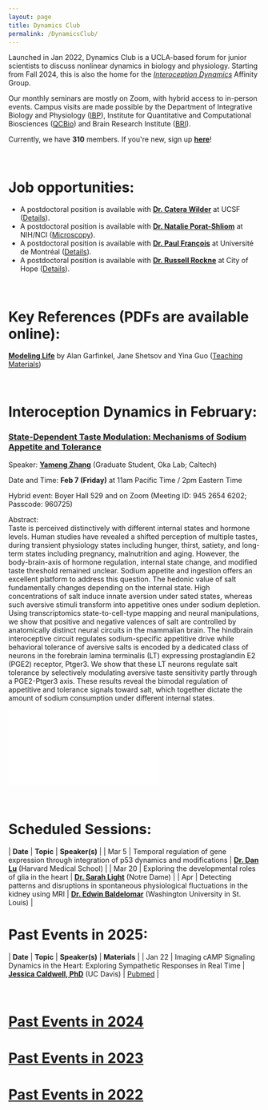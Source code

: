 ```yaml
---
layout: page
title: Dynamics Club
permalink: /DynamicsClub/
---
```


Launched in Jan 2022, Dynamics Club is a UCLA-based forum for junior scientists to discuss nonlinear dynamics in biology and physiology. Starting from Fall 2024, this is also the home for the [*Interoception Dynamics*](https://bri.ucla.edu/affinity-groups/#1725383881651-5acf33f9-a12c) Affinity Group. 

Our monthly seminars are mostly on Zoom, with hybrid access to in-person events. Campus visits are made possible by the Department of Integrative Biology and Physiology ([IBP](https://www.ibp.ucla.edu)), Institute for Quantitative and Computational Biosciences ([QCBio](https://qcb.ucla.edu)) and Brain Research Institute ([BRI](https://bri.ucla.edu)).

Currently, we have **310** members. If you're new, sign up [**here**](http://eepurl.com/hSqQLD)! 

&nbsp;
&nbsp;

# Job opportunities:
- A postdoctoral position is available with [**Dr. Catera Wilder**](https://pharm.ucsf.edu/wilder) at UCSF ([Details](https://opportunities.ucsf.edu/content/postdoctoral-scholar-research-position-computational-modeling-dynamic-cell-systems)).
- A postdoctoral position is available with [**Dr. Natalie Porat-Shliom**](https://ccr.cancer.gov/staff-directory/natalie-porat-shliom#biography) at NIH/NCI ([Microscopy](https://ccr.cancer.gov/staff-directory/natalie-porat-shliom#gallery)).
- A postdoctoral position is available with [**Dr. Paul François**](https://www.francoisresearch.org) at Université de Montréal ([Details](https://www.francoisresearch.org/positions)).
- A postdoctoral position is available with [**Dr. Russell Rockne**](https://www.cityofhope.org/russell-rockne) at City of Hope ([Details](https://www.cityofhopejobs.org/job/4051/postdoctoral-fellow-mathematical-oncology-research-us-ca-duarte-10024512-44/)).

&nbsp;
&nbsp;

# Key References (PDFs are available online): 

[**Modeling Life**](https://link.springer.com/book/10.1007/978-3-319-59731-7) by Alan Garfinkel, Jane Shetsov and Yina Guo ([Teaching Materials](https://modelinginbiology.github.io))

&nbsp;
&nbsp;

# Interoception Dynamics in February: 

### [**State-Dependent Taste Modulation: Mechanisms of Sodium Appetite and Tolerance**](https://pubmed.ncbi.nlm.nih.gov/37989313/)

Speaker: [**Yameng Zhang**](https://okalab.caltech.edu/lab-members) (Graduate Student, Oka Lab; Caltech)

Date and Time: **Feb 7 (Friday)** at 11am Pacific Time / 2pm Eastern Time

Hybrid event: Boyer Hall 529 and on Zoom (Meeting ID: 945 2654 6202; Passcode: 960725)	

Abstract:\
Taste is perceived distinctively with different internal states and hormone levels. Human studies have revealed a shifted perception of multiple tastes, during transient physiology states including hunger, thirst, satiety, and long-term states including pregnancy, malnutrition and aging. However, the body-brain-axis of hormone regulation, internal state change, and modified taste threshold remained unclear. Sodium appetite and ingestion offers an excellent platform to address this question. The hedonic value of salt fundamentally changes depending on the internal state. High concentrations of salt induce innate aversion under sated states, whereas such aversive stimuli transform into appetitive ones under sodium depletion. Using transcriptomics state-to-cell-type mapping and neural manipulations, we show that positive and negative valences of salt are controlled by anatomically distinct neural circuits in the mammalian brain. The hindbrain interoceptive circuit regulates sodium-specific appetitive drive while behavioral tolerance of aversive salts is encoded by a dedicated class of neurons in the forebrain lamina terminalis (LT) expressing prostaglandin E2 (PGE2) receptor, Ptger3. We show that these LT neurons regulate salt tolerance by selectively modulating aversive taste sensitivity partly through a PGE2-Ptger3 axis. These results reveal the bimodal regulation of appetitive and tolerance signals toward salt, which together dictate the amount of sodium consumption under different internal states.

![DynamicsClub](/images/DynamicsClub_Feb2025.pdf)

&nbsp;
&nbsp;

# Scheduled Sessions:

| **Date** | **Topic** | **Speaker(s)** |
| Mar 5 | Temporal regulation of gene expression through integration of p53 dynamics and modifications | [**Dr. Dan Lu**](https://www.lahavlab.com/dan-lu) (Harvard Medical School) |
| Mar 20 | Exploring the developmental roles of glia in the heart | [**Dr. Sarah Light**](http://smithneurallab.weebly.com/people.html) (Notre Dame) |
| Apr | Detecting patterns and disruptions in spontaneous physiological fluctuations in the kidney using MRI | [**Dr. Edwin Baldelomar**](https://www.mir.wustl.edu/employees/edwin-baldelomar/) (Washington University in St. Louis) |

# Past Events in 2025:

| **Date** | **Topic** | **Speaker(s)** | **Materials** |
| Jan 22 | Imaging cAMP Signaling Dynamics in the Heart: Exploring Sympathetic Responses in Real Time | [**Jessica Caldwell, PhD**](https://health.ucdavis.edu/pharmacology/postdoctoral_scholars.html) (UC Davis) | [Pubmed](https://pubmed.ncbi.nlm.nih.gov/36662864/) |

&nbsp;
&nbsp; 

# [Past Events in 2024](https://lingyunxiong.github.io/2024/12/30/DynamicsClub.html)

# [Past Events in 2023](https://lingyunxiong.github.io/2023/12/15/dynamicsclub.html)

# [Past Events in 2022](https://lingyunxiong.github.io/2022/12/16/dynamicsclub.html)

&nbsp;
&nbsp;



